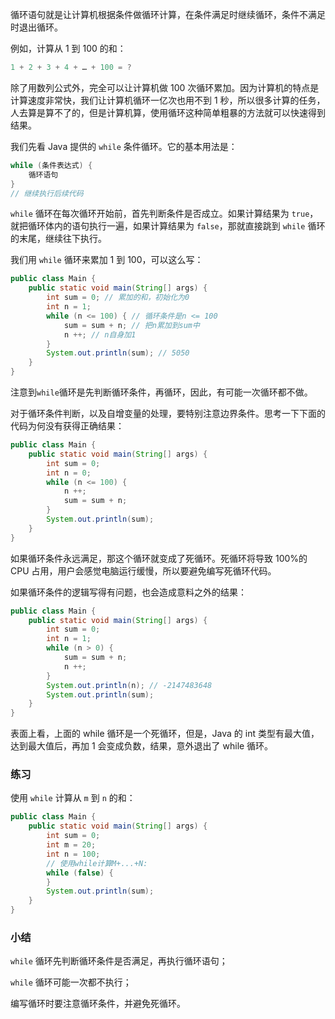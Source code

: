 循环语句就是让计算机根据条件做循环计算，在条件满足时继续循环，条件不满足时退出循环。

例如，计算从 1 到 100 的和：

```java
1 + 2 + 3 + 4 + … + 100 = ?
```

除了用数列公式外，完全可以让计算机做 100 次循环累加。因为计算机的特点是计算速度非常快，我们让计算机循环一亿次也用不到 1 秒，所以很多计算的任务，人去算是算不了的，但是计算机算，使用循环这种简单粗暴的方法就可以快速得到结果。

我们先看 Java 提供的 <code>while</code> 条件循环。它的基本用法是：

```java
while (条件表达式) {
    循环语句
}
// 继续执行后续代码
```

<code>while</code> 循环在每次循环开始前，首先判断条件是否成立。如果计算结果为 <code>true</code>，就把循环体内的语句执行一遍，如果计算结果为 <code>false</code>，那就直接跳到 <code>while</code> 循环的末尾，继续往下执行。

我们用 <code>while</code> 循环来累加 1 到 100，可以这么写：

```java
public class Main {
    public static void main(String[] args) {
        int sum = 0; // 累加的和，初始化为0
        int n = 1;
        while (n <= 100) { // 循环条件是n <= 100
            sum = sum + n; // 把n累加到sum中
            n ++; // n自身加1
        }
        System.out.println(sum); // 5050
    }
}
```

注意到<code>while</code>循环是先判断循环条件，再循环，因此，有可能一次循环都不做。

对于循环条件判断，以及自增变量的处理，要特别注意边界条件。思考一下下面的代码为何没有获得正确结果：

```java
public class Main {
    public static void main(String[] args) {
        int sum = 0;
        int n = 0;
        while (n <= 100) {
            n ++;
            sum = sum + n;
        }
        System.out.println(sum);
    }
}
```

如果循环条件永远满足，那这个循环就变成了死循环。死循环将导致 100%的 CPU 占用，用户会感觉电脑运行缓慢，所以要避免编写死循环代码。

如果循环条件的逻辑写得有问题，也会造成意料之外的结果：

```java
public class Main {
    public static void main(String[] args) {
        int sum = 0;
        int n = 1;
        while (n > 0) {
            sum = sum + n;
            n ++;
        }
        System.out.println(n); // -2147483648
        System.out.println(sum);
    }
}
```

表面上看，上面的 while 循环是一个死循环，但是，Java 的 int 类型有最大值，达到最大值后，再加 1 会变成负数，结果，意外退出了 while 循环。

### 练习

使用 <code>while</code> 计算从 <code>m</code> 到 <code>n</code> 的和：

```java
public class Main {
	public static void main(String[] args) {
		int sum = 0;
		int m = 20;
		int n = 100;
		// 使用while计算M+...+N:
		while (false) {
		}
		System.out.println(sum);
	}
}
```

### 小结

<code>while</code> 循环先判断循环条件是否满足，再执行循环语句；

<code>while</code> 循环可能一次都不执行；

编写循环时要注意循环条件，并避免死循环。
